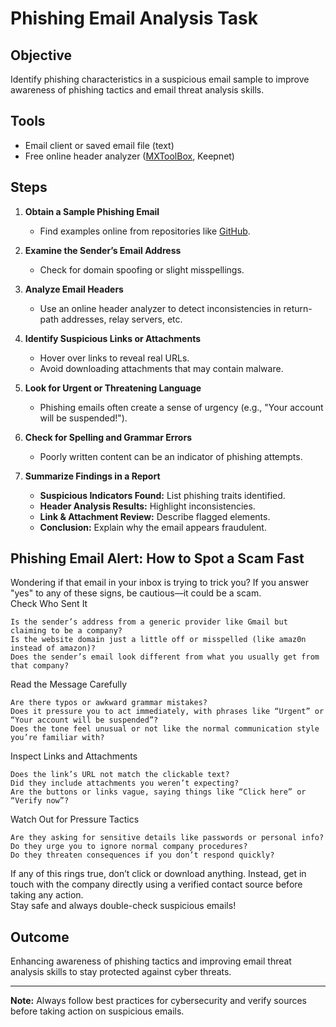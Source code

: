 # Phishing Email Analysis Task

## Objective  
Identify phishing characteristics in a suspicious email sample to improve awareness of phishing tactics and email threat analysis skills.

## Tools  
- Email client or saved email file (text)  
- Free online header analyzer ([MXToolBox](https://mxtoolbox.com/EmailHeaders.aspx), Keepnet)

## Steps  
1. **Obtain a Sample Phishing Email**  
   - Find examples online from repositories like [GitHub](https://github.com/rf-peixoto/phishing_pot).  

2. **Examine the Sender’s Email Address**  
   - Check for domain spoofing or slight misspellings.  

3. **Analyze Email Headers**  
   - Use an online header analyzer to detect inconsistencies in return-path addresses, relay servers, etc.  

4. **Identify Suspicious Links or Attachments**  
   - Hover over links to reveal real URLs.  
   - Avoid downloading attachments that may contain malware.  

5. **Look for Urgent or Threatening Language**  
   - Phishing emails often create a sense of urgency (e.g., "Your account will be suspended!").  

6. **Check for Spelling and Grammar Errors**  
   - Poorly written content can be an indicator of phishing attempts.  

7. **Summarize Findings in a Report**  
   - **Suspicious Indicators Found:** List phishing traits identified.  
   - **Header Analysis Results:** Highlight inconsistencies.  
   - **Link & Attachment Review:** Describe flagged elements.  
   - **Conclusion:** Explain why the email appears fraudulent.
  
## Phishing Email Alert: How to Spot a Scam Fast    

Wondering if that email in your inbox is trying to trick you? If you answer "yes" to any of these signs, be cautious—it could be a scam.    
Check Who Sent It

    Is the sender’s address from a generic provider like Gmail but claiming to be a company?
    Is the website domain just a little off or misspelled (like amaz0n instead of amazon)?
    Does the sender’s email look different from what you usually get from that company?    

Read the Message Carefully

    Are there typos or awkward grammar mistakes?
    Does it pressure you to act immediately, with phrases like “Urgent” or “Your account will be suspended”?
    Does the tone feel unusual or not like the normal communication style you’re familiar with?    

Inspect Links and Attachments

    Does the link’s URL not match the clickable text?
    Did they include attachments you weren’t expecting?
    Are the buttons or links vague, saying things like “Click here” or “Verify now”?    

Watch Out for Pressure Tactics

    Are they asking for sensitive details like passwords or personal info?
    Do they urge you to ignore normal company procedures?
    Do they threaten consequences if you don’t respond quickly?    

If any of this rings true, don’t click or download anything. Instead, get in touch with the company directly using a verified contact source before taking any action.    
Stay safe and always double-check suspicious emails!    

## Outcome  
Enhancing awareness of phishing tactics and improving email threat analysis skills to stay protected against cyber threats.  

---
**Note:** Always follow best practices for cybersecurity and verify sources before taking action on suspicious emails.
